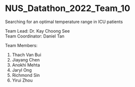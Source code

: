 # NUS_Datathon_2022_Team_10
Searching for an optimal temperature range in ICU patients

Team Lead: Dr. Kay Choong See        
Team Coordinator: Daniel Tan

Team Members:
1. Thach Van Bui
2. Jiayang Chen
3. Anokhi Mehta
4. Jaryl Ong
5. Richmond Sin
6. Yirui Zhou
